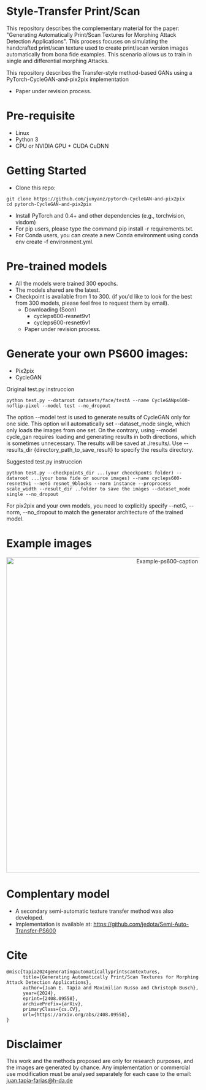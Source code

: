 # Style-Transfer Print/Scan
This repository describes the complementary material for the paper: "Generating Automatically Print/Scan Textures for Morphing Attack Detection Applications". This process focuses on simulating the handcrafted print/scan texture used to create print/scan version images automatically from bona fide examples. This scenario allows us to train in single and differential morphing Attacks. 

This repository describes the Transfer-style method-based GANs using a PyTorch-CycleGAN-and-pix2pix implementation
- Paper under revision process.

# Pre-requisite
- Linux
- Python 3
- CPU or NVIDIA GPU + CUDA CuDNN

# Getting Started
- Clone this repo:
```
git clone https://github.com/junyanz/pytorch-CycleGAN-and-pix2pix
cd pytorch-CycleGAN-and-pix2pix
```
- Install PyTorch and 0.4+ and other dependencies (e.g., torchvision, visdom)
- For pip users, please type the command pip install -r requirements.txt.
- For Conda users, you can create a new Conda environment using conda env create -f environment.yml.

# Pre-trained models
- All the models were trained 300 epochs.
- The models shared are the latest.
- Checkpoint is available from 1 to 300. (if you'd like to look for the best from 300 models, please feel free to request them by email).
  - Downloading (Soon)
    * cycleps600-resnet9v1
    * cycleps600-resnet6v1
  - Paper under revision process.

# Generate your own PS600 images:
- Pix2pix
- CycleGAN

Original test.py instruccion
```
python test.py --dataroot datasets/face/testA --name CycleGANps600-noflip-pixel --model test --no_dropout  
```
The option --model test is used to generate results of CycleGAN only for one side. This option will automatically set --dataset_mode single, which only loads the images from one set. On the contrary, using --model cycle_gan requires loading and generating results in both directions, which is sometimes unnecessary. The results will be saved at ./results/. Use --results_dir {directory_path_to_save_result} to specify the results directory.

Suggested test.py instruccion
```
python test.py --checkpoints_dir ...(your cheeckponts folder) --dataroot ...(your bona fide or source images) --name cycleps600-resnet9v1 --netG resnet_9blocks --norm instance --proprocess scale_width --result_dir ..folder to save the images --dataset_mode single --no_dropout
```

For pix2pix and your own models, you need to explicitly specify --netG, --norm, --no_dropout to match the generator architecture of the trained model. 
# Example images
<p align="center">
<img width="823" alt="Example-ps600-caption" src="https://github.com/jedota/Style-Transfer-PS600/assets/45126159/577164af-6b85-46ca-bc4c-cf5dac331042">
</p>

# Complentary model
- A secondary semi-automatic texture transfer method was also developed.
- Implementation is available at: https://github.com/jedota/Semi-Auto-Transfer-PS600

# Cite
```
@misc{tapia2024generatingautomaticallyprintscantextures,
      title={Generating Automatically Print/Scan Textures for Morphing Attack Detection Applications}, 
      author={Juan E. Tapia and Maximilian Russo and Christoph Busch},
      year={2024},
      eprint={2408.09558},
      archivePrefix={arXiv},
      primaryClass={cs.CV},
      url={https://arxiv.org/abs/2408.09558}, 
}

```

# Disclaimer
This work and the methods proposed are only for research purposes, and the images are generated by chance. Any implementation or commercial use modification must be analysed separately for each case to the email: juan.tapia-farias@h-da.de 
